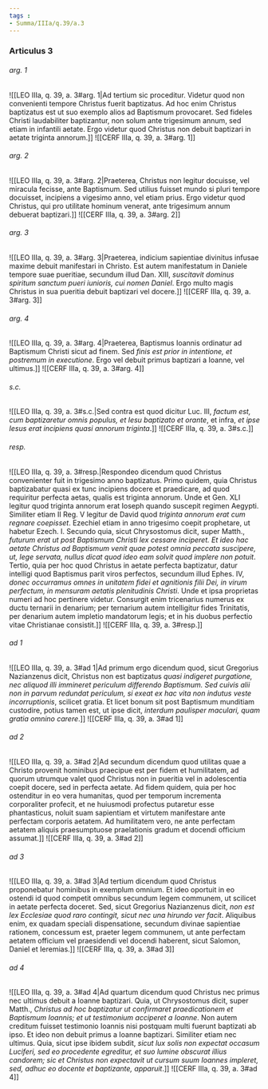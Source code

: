```yaml
---
tags : 
- Summa/IIIa/q.39/a.3
---
```


### Articulus 3

###### arg. 1
![[LEO IIIa, q. 39, a. 3#arg. 1|Ad tertium sic proceditur. Videtur quod non convenienti tempore Christus fuerit baptizatus. Ad hoc enim Christus baptizatus est ut suo exemplo alios ad Baptismum provocaret. Sed fideles Christi laudabiliter baptizantur, non solum ante trigesimum annum, sed etiam in infantili aetate. Ergo videtur quod Christus non debuit baptizari in aetate triginta annorum.]]
![[CERF IIIa, q. 39, a. 3#arg. 1]]

###### arg. 2
![[LEO IIIa, q. 39, a. 3#arg. 2|Praeterea, Christus non legitur docuisse, vel miracula fecisse, ante Baptismum. Sed utilius fuisset mundo si pluri tempore docuisset, incipiens a vigesimo anno, vel etiam prius. Ergo videtur quod Christus, qui pro utilitate hominum venerat, ante trigesimum annum debuerat baptizari.]]
![[CERF IIIa, q. 39, a. 3#arg. 2]]

###### arg. 3
![[LEO IIIa, q. 39, a. 3#arg. 3|Praeterea, indicium sapientiae divinitus infusae maxime debuit manifestari in Christo. Est autem manifestatum in Daniele tempore suae pueritiae, secundum illud Dan. XIII, *suscitavit dominus spiritum sanctum pueri iunioris, cui nomen Daniel*. Ergo multo magis Christus in sua pueritia debuit baptizari vel docere.]]
![[CERF IIIa, q. 39, a. 3#arg. 3]]

###### arg. 4
![[LEO IIIa, q. 39, a. 3#arg. 4|Praeterea, Baptismus Ioannis ordinatur ad Baptismum Christi sicut ad finem. Sed *finis est prior in intentione, et postremum in executione*. Ergo vel debuit primus baptizari a Ioanne, vel ultimus.]]
![[CERF IIIa, q. 39, a. 3#arg. 4]]

###### s.c.
![[LEO IIIa, q. 39, a. 3#s.c.|Sed contra est quod dicitur Luc. III, *factum est, cum baptizaretur omnis populus, et Iesu baptizato et orante*, et infra, *et ipse Iesus erat incipiens quasi annorum triginta*.]]
![[CERF IIIa, q. 39, a. 3#s.c.]]

###### resp.
![[LEO IIIa, q. 39, a. 3#resp.|Respondeo dicendum quod Christus convenienter fuit in trigesimo anno baptizatus. Primo quidem, quia Christus baptizabatur quasi ex tunc incipiens docere et praedicare, ad quod requiritur perfecta aetas, qualis est triginta annorum. Unde et Gen. XLI legitur quod triginta annorum erat Ioseph quando suscepit regimen Aegypti. Similiter etiam II Reg. V legitur de David quod *triginta annorum erat cum regnare coepisset*. Ezechiel etiam in anno trigesimo coepit prophetare, ut habetur Ezech. I. Secundo quia, sicut Chrysostomus dicit, super Matth., *futurum erat ut post Baptismum Christi lex cessare inciperet. Et ideo hac aetate Christus ad Baptismum venit quae potest omnia peccata suscipere, ut, lege servata, nullus dicat quod ideo eam solvit quod implere non potuit*. Tertio, quia per hoc quod Christus in aetate perfecta baptizatur, datur intelligi quod Baptismus parit viros perfectos, secundum illud Ephes. IV, *donec occurramus omnes in unitatem fidei et agnitionis filii Dei, in virum perfectum, in mensuram aetatis plenitudinis Christi*. Unde et ipsa proprietas numeri ad hoc pertinere videtur. Consurgit enim tricenarius numerus ex ductu ternarii in denarium; per ternarium autem intelligitur fides Trinitatis, per denarium autem impletio mandatorum legis; et in his duobus perfectio vitae Christianae consistit.]]
![[CERF IIIa, q. 39, a. 3#resp.]]

###### ad 1
![[LEO IIIa, q. 39, a. 3#ad 1|Ad primum ergo dicendum quod, sicut Gregorius Nazianzenus dicit, Christus non est baptizatus *quasi indigeret purgatione, nec aliquod illi immineret periculum differendo Baptismum. Sed cuivis alii non in parvum redundat periculum, si exeat ex hac vita non indutus veste incorruptionis*, scilicet gratia. Et licet bonum sit post Baptismum munditiam custodire, potius tamen est, ut ipse dicit, *interdum paulisper maculari, quam gratia omnino carere*.]]
![[CERF IIIa, q. 39, a. 3#ad 1]]

###### ad 2
![[LEO IIIa, q. 39, a. 3#ad 2|Ad secundum dicendum quod utilitas quae a Christo provenit hominibus praecipue est per fidem et humilitatem, ad quorum utrumque valet quod Christus non in pueritia vel in adolescentia coepit docere, sed in perfecta aetate. Ad fidem quidem, quia per hoc ostenditur in eo vera humanitas, quod per temporum incrementa corporaliter profecit, et ne huiusmodi profectus putaretur esse phantasticus, noluit suam sapientiam et virtutem manifestare ante perfectam corporis aetatem. Ad humilitatem vero, ne ante perfectam aetatem aliquis praesumptuose praelationis gradum et docendi officium assumat.]]
![[CERF IIIa, q. 39, a. 3#ad 2]]

###### ad 3
![[LEO IIIa, q. 39, a. 3#ad 3|Ad tertium dicendum quod Christus proponebatur hominibus in exemplum omnium. Et ideo oportuit in eo ostendi id quod competit omnibus secundum legem communem, ut scilicet in aetate perfecta doceret. Sed, sicut Gregorius Nazianzenus dicit, *non est lex Ecclesiae quod raro contingit, sicut nec una hirundo ver facit*. Aliquibus enim, ex quadam speciali dispensatione, secundum divinae sapientiae rationem, concessum est, praeter legem communem, ut ante perfectam aetatem officium vel praesidendi vel docendi haberent, sicut Salomon, Daniel et Ieremias.]]
![[CERF IIIa, q. 39, a. 3#ad 3]]

###### ad 4
![[LEO IIIa, q. 39, a. 3#ad 4|Ad quartum dicendum quod Christus nec primus nec ultimus debuit a Ioanne baptizari. Quia, ut Chrysostomus dicit, super Matth., *Christus ad hoc baptizatur ut confirmaret praedicationem et Baptismum Ioannis; et ut testimonium acciperet a Ioanne*. Non autem creditum fuisset testimonio Ioannis nisi postquam multi fuerunt baptizati ab ipso. Et ideo non debuit primus a Ioanne baptizari. Similiter etiam nec ultimus. Quia, sicut ipse ibidem subdit, *sicut lux solis non expectat occasum Luciferi, sed eo procedente egreditur, et suo lumine obscurat illius candorem; sic et Christus non expectavit ut cursum suum Ioannes impleret, sed, adhuc eo docente et baptizante, apparuit*.]]
![[CERF IIIa, q. 39, a. 3#ad 4]]

